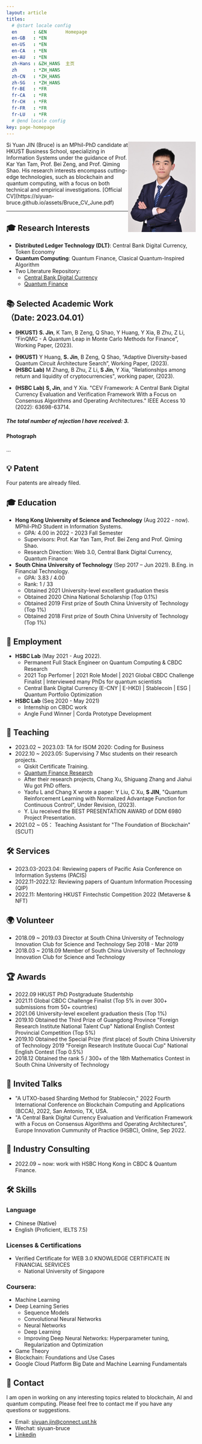 ```yaml
---
layout: article
titles:
  # @start locale config
  en      : &EN       Homepage
  en-GB   : *EN
  en-US   : *EN
  en-CA   : *EN
  en-AU   : *EN
  zh-Hans : &ZH_HANS  主页
  zh      : *ZH_HANS
  zh-CN   : *ZH_HANS
  zh-SG   : *ZH_HANS
  fr-BE   : *FR
  fr-CA   : *FR
  fr-CH   : *FR
  fr-FR   : *FR
  fr-LU   : *FR
  # @end locale config
key: page-homepage
---
```


<img src= "./images/profile3.png" align=right width="180"/>
Si Yuan JIN (Bruce) is an MPhil-PhD candidate at HKUST Business School, specializing in Information Systems under the guidance of Prof. Kar Yan Tam, Prof. Bei Zeng, and Prof. Qiming Shao. His research interests encompass cutting-edge technologies, such as blockchain and quantum computing, with a focus on both technical and empirical investigations. [Official CV](https://siyuan-bruce.github.io/assets/Bruce_CV_June.pdf)

---

## 🎓 **Research Interests**
- **Distributed Ledger Technology (DLT)**: Central Bank Digital Currency, Token Economy
- **Quantum Computing**: Quantum Finance, Clasical Quantum-Inspired Algorithm
- Two Literature Repository:
  - [Central Bank Digital Currency](https://github.com/siyuan-bruce/CBDC-Literature)
  - [Quantum Finance](https://github.com/siyuan-bruce/Quantum-Finance)

## 📚 **Selected Academic Work** （Date: 2023.04.01）
- **(HKUST)** **S. Jin**, K Tam, B Zeng, Q Shao, Y Huang, Y Xia, B Zhu, Z Li, “FinQMC - A Quantum Leap in Monte Carlo Methods for Finance”, Working Paper, (2023).
<!-- - **(HKUST)** **S. Jin**, Z Li, K Tam, “Sustainable Investing in the Wild West of Token Economy”, In Progress, (2023). -->
- **(HKUST)** Y Huang, **S. Jin**, B Zeng, Q Shao, “Adaptive Diversity-based Quantum Circuit Architecture Search”, Working Paper, (2023). 
- **(HSBC Lab)** M Zhang, B Zhu, Z Li, **S Jin**, Y Xia, "Relationships among return and liquidity of cryptocurrencies", working paper, (2023).
<!-- - **(HKUST)** M. Dordal i Carreras, K. Kawaguchi, **S. Jin**, E. L.-C. Lai, P. Wang, “Evaluating CBDC’s Impact on Payment Method Usage”, In Progress, (2023). -->
- **(HSBC Lab)** **S, Jin**, and Y Xia. "CEV Framework: A Central Bank Digital Currency Evaluation and Verification Framework With a Focus on Consensus Algorithms and Operating Architectures." IEEE Access 10 (2022): 63698-63714.

##### The total number of rejection I have received: **3**.

<div class="card">
  <div class="card__content">
    <div class="card__header">
      <h4>Photograph</h4>
    </div>
    <p>...</p>
  </div>
</div>

## 💡 **Patent**
Four patents are already filed.

<!-- ## Project
### Empowering Hong Kong Finance with A Quantum Algorithm Platform (10 millon HKD) -->
<!-- Regtech theme-based research - CBDC subtheme -->

## 🎓 **Education**
- **Hong Kong University of Science and Technology** (Aug 2022 - now). MPhil-PhD Student in Information Systems.
  - GPA: 4.00 in 2022 - 2023 Fall Semester
  - Supervisors: Prof. Kar Yan Tam, Prof. Bei Zeng and Prof. Qiming Shao.
  - Research Direction: Web 3.0, Central Bank Digital Currency, Quantum Finance
- **South China University of Technology** (Sep 2017 – Jun 2021). B.Eng. in Financial Technology. 
  - GPA: 3.83 / 4.00 
  - Rank: 1 / 33
  - Obtained 2021 University-level excellent graduation thesis
  - Obtained 2020 China National Scholarship (Top 0.1%)
  - Obtained 2019 First prize of South China University of Technology (Top 1%)
  - Obtained 2018 First prize of South China University of Technology (Top 1%)

## 💼 **Employment**
- **HSBC Lab** (May 2021 - Aug 2022). 
  - Permanent Full Stack Engineer on Quantum Computing & CBDC Research
  - 2021 Top Perfomer \| 2021 Role Model \| 2021 Global CBDC Challenge Finalist \| Interviewed many PhDs for quantum scientists
  - Central Bank Digital Currency (E-CNY \| E-HKD) \| Stablecoin \| ESG \| Quantum Portfolio Optimization
- **HSBC Lab** (Seq 2020 - May 2021)
  - Internship on CBDC work
  - Angle Fund Winner \| Corda Prototype Development

## 📖 **Teaching**
- 2023.02 ~ 2023.03: TA for ISOM 2020: Coding for Business
- 2022.10 ~ 2023.05: Supervising 7 Msc students on their research projects.
  - Qiskit Certificate Training. 
  - [Quantum Finance Research](https://siyuan-bruce.notion.site/3331ba8358b54e7dae1e63b486fd8797?v=ddd75742972048c094985c3c6598cc05)
  - After their research projects, Chang Xu, Shiguang Zhang and Jiahui Wu got PhD offers.
  - Yaofu L and Chang X wrote a paper: Y Liu, C Xu, **S JIN**, "Quantum Reinforcement Learning with Normalized Advantage Function for Continuous Control", Under Revision, (2023).
  - Y. Liu received the BEST PRESENTATION AWARD of DDM 6980 Project Presentation.
- 2021.02 ~ 05： Teaching Assistant for "The Foundation of Blockchain" (SCUT)

## 🛠 **Services**
- 2023.03-2023.04: Reviewing papers of Pacific Asia Conference on Information Systems (PACIS)
- 2022.11-2022.12: Reviewing papers of Quantum Information Processing (QIP)
- 2022.11: Mentoring HKUST Fintechstic Competition 2022 (Metaverse & NFT)

## 🌍 **Volunteer**
- 2018.09 ~ 2019.03 Director at South China University of Technology Innovation Club for Science and Technology
  Sep 2018 - Mar 2019
- 2018.03 ~ 2018.09 Member of South China University of Technology Innovation Club for Science and Technology

## 🏆 **Awards**
- 2022.09 HKUST PhD Postgraduate Studentship
- 2021.11 Global CBDC Challenge Finalist (Top 5% in over 300+ submissions from 50+ countries)
- 2021.06 University-level excellent graduation thesis (Top 1%)
- 2019.10 Obtained the Third Prize of Guangdong Province "Foreign Research Institute National Talent Cup" National English Contest Provincial Competition (Top 5%)
- 2019.10 Obtained the Special Prize (first place) of South China University of Technology 2019 "Foreign Research Institute Guocai Cup" National English Contest (Top 0.5%)
- 2018.12 Obtained the rank 5 / 300+ of the 18th Mathematics Contest in South China University of Technology

## 📣 **Invited Talks**
- "A UTXO-based Sharding Method for Stablecoin," 2022 Fourth International Conference on Blockchain Computing and Applications (BCCA), 2022, San Antonio, TX, USA.
- "A Central Bank Digital Currency Evaluation and Verification Framework with a Focus on Consensus Algorithms and Operating Architectures", Europe Innovation Cummunity of Practice (HSBC), Online, Sep 2022.

## 💼 Industry Consulting
- 2022.09 ~ now: work with HSBC Hong Kong in CBDC & Quantum Finance.

## 🛠 **Skills**
### Language
- Chinese (Native)
- English (Proficient, IELTS 7.5)

### Licenses & Certifications
- Verified Certificate for WEB 3.0 KNOWLEDGE CERTIFICATE IN FINANCIAL SERVICES
  - National University of Singapore

### Coursera:
- Machine Learning
- Deep Learning Series
  - Sequence Models
  - Convolutional Neural Networks 
  - Neural Networks
  - Deep Learning
  - Improving Deep Neural Networks: Hyperparameter tuning, Regularization and Optimization
- Game Theory
- Blockchain: Foundations and Use Cases
- Google Cloud Platform Big Date and Machine Learning Fundamentals
  
## 📩 **Contact**
I am open in working on any interesting topics related to blockchain, AI and quantum computing. Please feel free to contact me if you have any questions or suggestions.
- Email: siyuan.jin@connect.ust.hk
- Wechat: siyuan-bruce
- [Linkedin](https://www.linkedin.com/in/si-yuan-bruce-jin/)


